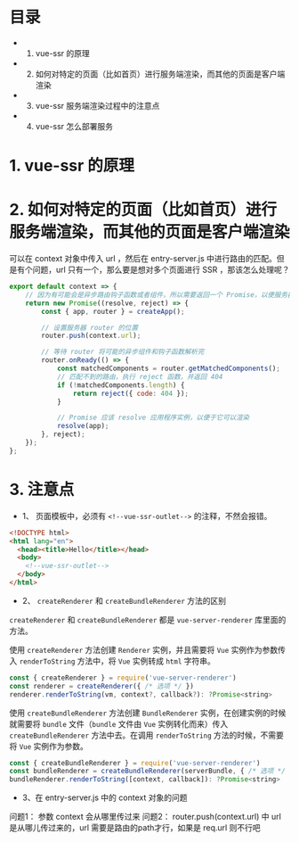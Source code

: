 
# 目录
- 1. vue-ssr 的原理
- 2. 如何对特定的页面（比如首页）进行服务端渲染，而其他的页面是客户端渲染
- 3. vue-ssr 服务端渲染过程中的注意点
- 4. vue-ssr 怎么部署服务

# 1. vue-ssr 的原理

# 2. 如何对特定的页面（比如首页）进行服务端渲染，而其他的页面是客户端渲染

可以在 context 对象中传入 url ，然后在 entry-server.js 中进行路由的匹配。但是有个问题，url 只有一个，那么要是想对多个页面进行 SSR ，那该怎么处理呢？

```js
export default context => {
    // 因为有可能会是异步路由钩子函数或者组件，所以需要返回一个 Promise，以便服务器能够等待所有的内容在渲染前，就已经准备就绪
    return new Promise((resolve, reject) => {
        const { app, router } = createApp();

        // 设置服务器 router 的位置
        router.push(context.url);

        // 等待 router 将可能的异步组件和钩子函数解析完
        router.onReady(() => {
            const matchedComponents = router.getMatchedComponents();
            // 匹配不到的路由，执行 reject 函数，并返回 404
            if (!matchedComponents.length) {
                return reject({ code: 404 });
            }

            // Promise 应该 resolve 应用程序实例，以便于它可以渲染
            resolve(app);
        }, reject);
    });
};
```


# 3. 注意点

- 1、 页面模板中，必须有 `<!--vue-ssr-outlet-->` 的注释，不然会报错。

```html
<!DOCTYPE html>
<html lang="en">
  <head><title>Hello</title></head>
  <body>
    <!--vue-ssr-outlet-->
  </body>
</html>
```

- 2、 `createRenderer` 和 `createBundleRenderer` 方法的区别

`createRenderer` 和 `createBundleRenderer` 都是 `vue-server-renderer` 库里面的方法。

使用 `createRenderer` 方法创建 `Renderer` 实例，并且需要将 `Vue` 实例作为参数传入 `renderToString` 方法中，将 `Vue` 实例转成 `html` 字符串。

```js
const { createRenderer } = require('vue-server-renderer')
const renderer = createRenderer({ /* 选项 */ })
renderer.renderToString(vm, context?, callback?): ?Promise<string>
```

使用 `createBundleRenderer` 方法创建 `BundleRenderer` 实例，在创建实例的时候就需要将 `bundle` 文件（`bundle` 文件由 `Vue` 实例转化而来）传入 `createBundleRenderer` 方法中去。在调用 `renderToString` 方法的时候，不需要将 `Vue` 实例作为参数。

```js
const { createBundleRenderer } = require('vue-server-renderer')
const bundleRenderer = createBundleRenderer(serverBundle, { /* 选项 */ })
bundleRenderer.renderToString([context, callback]): ?Promise<string>
```

- 3、在 entry-server.js 中的 context 对象的问题

问题1： 参数 context 会从哪里传过来
问题2： router.push(context.url) 中 url 是从哪儿传过来的，url 需要是路由的path才行，如果是 req.url 则不行吧